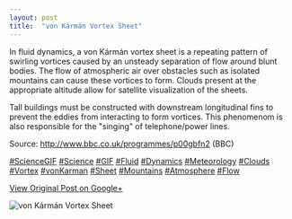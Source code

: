 ```yaml
---
layout: post
title:  "von Kármán Vortex Sheet"
---
```


In fluid dynamics, a von Kármán vortex sheet is a repeating pattern of
swirling vortices caused by an unsteady separation of flow around blunt
bodies. The flow of atmospheric air over obstacles such as isolated mountains
can cause these vortices to form. Clouds present at the appropriate altitude
allow for satellite visualization of the sheets.  
  
Tall buildings must be constructed with downstream longitudinal fins to
prevent the eddies from interacting to form vortices. This phenomenom is also
responsible for the "singing" of telephone/power lines.  
  
Source: <http://www.bbc.co.uk/programmes/p00gbfn2> (BBC)  
  
[#ScienceGIF](https://plus.google.com/s/%23ScienceGIF/posts)
[#Science](https://plus.google.com/s/%23Science/posts)
[#GIF](https://plus.google.com/s/%23GIF/posts)
[#Fluid](https://plus.google.com/s/%23Fluid/posts)
[#Dynamics](https://plus.google.com/s/%23Dynamics/posts)
[#Meteorology](https://plus.google.com/s/%23Meteorology/posts)
[#Clouds](https://plus.google.com/s/%23Clouds/posts)
[#Vortex](https://plus.google.com/s/%23Vortex/posts)
[#vonKarman](https://plus.google.com/s/%23vonKarman/posts)
[#Sheet](https://plus.google.com/s/%23Sheet/posts)
[#Mountains](https://plus.google.com/s/%23Mountains/posts)
[#Atmosphere](https://plus.google.com/s/%23Atmosphere/posts)
[#Flow](https://plus.google.com/s/%23Flow/posts)

[View Original Post on Google+](https://plus.google.com/+ColinSullender/posts/MWM7aRFTpvK)

![von Kármán Vortex Sheet](/assets/img/2016-06-03-von-Kármán-Vortex-Sheet.gif)
